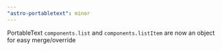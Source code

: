 ```yaml
---
"astro-portabletext": minor
---
```


PortableText `components.list` and `components.listItem` are now an object for easy merge/override
